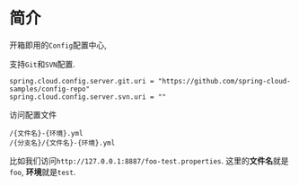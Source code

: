 # 简介
开箱即用的`Config`配置中心, 

支持`Git`和`SVN`配置.
```properties
spring.cloud.config.server.git.uri = "https://github.com/spring-cloud-samples/config-repo"
spring.cloud.config.server.svn.uri = ""
```

访问配置文件
```text
/{文件名}-{环境}.yml
/{分支名}/{文件名}-{环境}.yml
```
比如我们访问`http://127.0.0.1:8887/foo-test.properties`.
这里的**文件名**就是`foo`, **环境**就是`test`.

